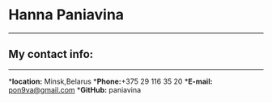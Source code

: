 # **Hanna Paniavina**
---
## **My contact info:**
---
*__location:__ Minsk,Belarus
*__Phone:__+375 29 116 35 20
*__E-mail:__ pon9va@gmail.com
*__GitHub:__ paniavina
